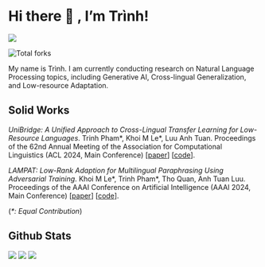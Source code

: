 # Hi there 👋 , I’m Trình!
<img src="https://komarev.com/ghpvc/?username=phkhanhtrinh23&color=blue">

![Total forks](https://img.shields.io/badge/Total%20forks-42-brightgreen)

My name is Trình. I am currently conducting research on Natural Language Processing topics, including Generative AI, Cross-lingual Generalization, and Low-resource Adaptation.

## Solid Works

*UniBridge: A Unified Approach to Cross-Lingual Transfer Learning for Low-Resource Languages*. Trinh Pham*, Khoi M Le*, Luu Anh Tuan. Proceedings of the 62nd Annual Meeting of the Association for Computational Linguistics (ACL 2024, Main Conference) [[paper](https://aclanthology.org/2024.acl-long.174)] [[code](https://github.com/TokisakiKurumi2001/UniBridge)].

*LAMPAT: Low-Rank Adaption for Multilingual Paraphrasing Using Adversarial Training*. Khoi M Le*, Trinh Pham*, Tho Quan, Anh Tuan Luu. Proceedings of the AAAI Conference on Artificial Intelligence (AAAI 2024, Main Conference) [[paper](https://ojs.aaai.org/index.php/AAAI/article/view/29804)] [[code](https://github.com/phkhanhtrinh23/LAMPAT)].

(_*: Equal Contribution_) 

## Github Stats

![](https://github-readme-stats.vercel.app/api?username=phkhanhtrinh23&theme=nightowl&show_icons=true&count_private=true)
![](https://github-profile-summary-cards.vercel.app/api/cards/most-commit-language?username=phkhanhtrinh23&theme=nightowl)
![](https://github-profile-summary-cards.vercel.app/api/cards/profile-details?username=phkhanhtrinh23&theme=nightowl)

